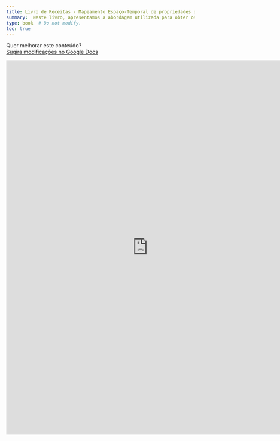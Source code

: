 ```yaml
---
title: Livro de Receitas - Mapeamento Espaço-Temporal de propriedades do solo
summary:  Neste livro, apresentamos a abordagem utilizada para obter os mapas anuais de estoque de carbono orgânico do solo produzidos na coleção beta do MapBiomas Solo. 
type: book  # Do not modify.
toc: true
---
```


Quer melhorar este conteúdo?<br>
[<i class="fa fa-edit" aria-hidden="true"></i> Sugira modificações no Google Docs][edit]

[edit]: https://docs.google.com/document/d/1_SlF9QV-sV8IKBZmiVJ_tDwPyIzOIp3m_1PNZ_BQOtE/edit

<iframe frameborder="0" style="width: 150%; height: 1000px" src="https://docs.google.com/document/d/e/2PACX-1vT-MbsZH3fyPxBcyVCml-xXBp58k277cSHg5mc0_SPjGNwRAm5xqXffJ4JHodzLAVzGa2KddtxxbwJO/pub?embedded=true"></iframe>
